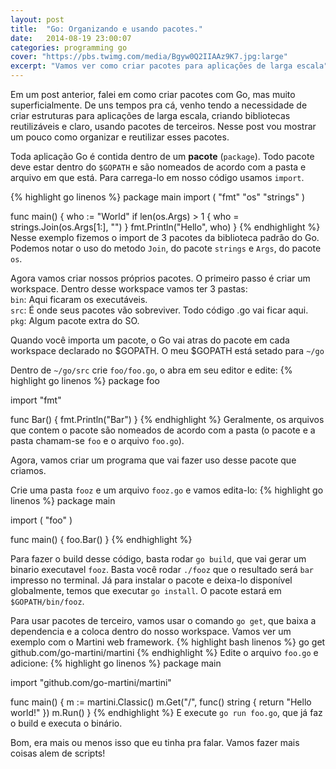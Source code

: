 ```yaml
---
layout: post
title:  "Go: Organizando e usando pacotes."
date:   2014-08-19 23:00:07
categories: programming go
cover: "https://pbs.twimg.com/media/Bgyw0Q2IIAAz9K7.jpg:large"
excerpt: "Vamos ver como criar pacotes para aplicações de larga escala"
---
```



Em um post anterior, falei em como criar pacotes com Go, mas muito superficialmente. De uns tempos pra cá, venho tendo a necessidade de criar estruturas para aplicações de larga escala, criando bibliotecas reutilizáveis e claro, usando pacotes de terceiros. Nesse post vou mostrar um pouco como organizar e reutilizar esses pacotes.

Toda aplicação Go é contida dentro de um **pacote** (``package``). Todo pacote deve estar dentro do ``$GOPATH`` e são nomeados de acordo com a pasta e arquivo em que está. Para carrega-lo em nosso código usamos ``import``.

{% highlight go linenos %}
package main
import (
  "fmt"
  "os"
  "strings"
 )

func main() {
  who := "World"
  if len(os.Args) > 1 {
    who = strings.Join(os.Args[1:], "")
  }
  fmt.Println("Hello", who)
}
{% endhighlight %}
Nesse exemplo fizemos o import de 3 pacotes da biblioteca padrão do Go. Podemos notar o uso do metodo ``Join``, do pacote ``strings`` e ``Args``, do pacote ``os``.

Agora vamos criar nossos próprios pacotes. O primeiro passo é criar um workspace. Dentro desse workspace vamos ter 3 pastas:  
``bin``: Aqui ficaram os executáveis.  
``src``: É onde seus pacotes vão sobreviver. Todo código .go vai ficar aqui.  
``pkg``: Algum pacote extra do SO.  

Quando você importa um pacote, o Go vai atras do pacote em cada workspace declarado no $GOPATH. O meu $GOPATH está setado para ``~/go``

Dentro de ``~/go/src`` crie ``foo/foo.go``, o abra em seu editor e edite:
{% highlight go linenos %}
package foo

import "fmt"

func Bar() {
	fmt.Println("Bar")
}
{% endhighlight %}
Geralmente, os arquivos que contem o pacote são nomeados de acordo com a pasta (o pacote e a pasta chamam-se ``foo`` e o arquivo ``foo.go``).

Agora, vamos criar um programa que vai fazer uso desse pacote que criamos.

Crie uma pasta ``fooz`` e um arquivo ``fooz.go`` e vamos edita-lo:
{% highlight go linenos %}
package main

import (
  "foo"
)

func main() {
  foo.Bar()
}
{% endhighlight %}

Para fazer o build desse código, basta rodar ``go build``, que vai gerar um binario executavel ``fooz``.  Basta você rodar ``./fooz`` que o resultado será
``bar`` impresso no terminal. Já para instalar o pacote e deixa-lo disponível globalmente, temos que executar ``go install``. O pacote estará em ``$GOPATH/bin/fooz``.

Para usar pacotes de terceiro, vamos usar o comando ``go get``, que baixa a dependencia e a coloca dentro do nosso workspace. Vamos ver um exemplo com o Martini web framework.
{% highlight bash linenos %}
go get github.com/go-martini/martini
{% endhighlight %}
Edite o arquivo ``foo.go`` e adicione:
{% highlight go linenos %}
package main

import "github.com/go-martini/martini"

func main() {
  m := martini.Classic()
  m.Get("/", func() string {
    return "Hello world!"
  })
  m.Run()
}
{% endhighlight %}
E execute ``go run foo.go``, que já faz o build e executa o binário.

Bom, era mais ou menos isso que eu tinha pra falar. Vamos fazer mais coisas alem de scripts!
